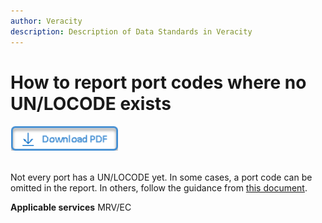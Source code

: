```yaml
---
author: Veracity
description: Description of Data Standards in Veracity
---
```


# How to report port codes where no UN/LOCODE exists

<a href="https://veracitycdnprod.blob.core.windows.net/developer/veracitystatic/SamplePDF.pdf" download>
    <img src="assets/download.png" alt="Download PDF" height="40">
  </a>
  <br>
  <br>

Not every port has a UN/LOCODE yet. In some cases, a port code can be omitted in the report. In others, follow the guidance from [this document](http://standard.no/).

**Applicable services**
MRV/EC
